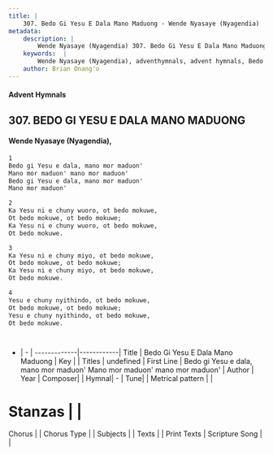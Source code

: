 ```yaml
---
title: |
    307. Bedo Gi Yesu E Dala Mano Maduong - Wende Nyasaye (Nyagendia)
metadata:
    description: |
        Wende Nyasaye (Nyagendia) 307. Bedo Gi Yesu E Dala Mano Maduong. Bedo gi Yesu e dala, mano mor maduon' Mano mor maduon' mano mor maduon' Bedo gi Yesu e dala, mano mor maduon' Mano mor maduon'  
    keywords:  |
        Wende Nyasaye (Nyagendia), adventhymnals, advent hymnals, Bedo Gi Yesu E Dala Mano Maduong, Bedo gi Yesu e dala, mano mor maduon' Mano mor maduon' mano mor maduon'. 
    author: Brian Onang'o
---
```


#### Advent Hymnals
## 307. BEDO GI YESU E DALA MANO MADUONG
####  Wende Nyasaye (Nyagendia),

```txt
1
Bedo gi Yesu e dala, mano mor maduon'
Mano mor maduon' mano mor maduon'
Bedo gi Yesu e dala, mano mor maduon'
Mano mor maduon'

2
Ka Yesu ni e chuny wuoro, ot bedo mokuwe,
Ot bedo mokuwe, ot bedo mokuwe;
Ka Yesu ni e chuny wuoro, ot bedo mokuwe,
Ot bedo mokuwe.

3
Ka Yesu ni e chuny miyo, ot bedo mokuwe, 
Ot bedo mokuwe, ot bedo mokuwe;
Ka Yesu ni e chuny miyo, ot bedo mokuwe,
Ot bedo mokuwe.

4
Yesu e chuny nyithindo, ot bedo mokuwe,
Ot bedo mokuwe, ot bedo mokuwe;
Yesu e chuny nyithindo, ot bedo mokuwe,
Ot bedo mokuwe.




```

- |   -  |
-------------|------------|
Title | Bedo Gi Yesu E Dala Mano Maduong |
Key |  |
Titles | undefined |
First Line | Bedo gi Yesu e dala, mano mor maduon' Mano mor maduon' mano mor maduon' |
Author | 
Year | 
Composer| |
Hymnal|  - |
Tune|  |
Metrical pattern | |
# Stanzas |  |
Chorus |  |
Chorus Type |  |
Subjects | |
Texts |  |
Print Texts | 
Scripture Song |  |
    
